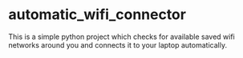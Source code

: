# automatic_wifi_connector

This is a simple python project which checks for available saved wifi networks around you and connects it to your laptop automatically.
